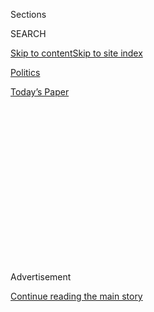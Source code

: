 <div id="app">

<div>

<div>

<div>

<div class="NYTAppHideMasthead css-1q2w90k e1suatyy0">

<div class="section css-ui9rw0 e1suatyy2">

<div class="css-eph4ug er09x8g0">

<div class="css-6n7j50">

</div>

<span class="css-1dv1kvn">Sections</span>

<div class="css-10488qs">

<span class="css-1dv1kvn">SEARCH</span>

</div>

[Skip to content](#site-content)[Skip to site
index](#site-index)

</div>

<div id="masthead-section-label" class="css-1wr3we4 eaxe0e00">

[Politics](https://www.nytimes.com/section/politics)

</div>

<div class="css-10698na e1huz5gh0">

</div>

</div>

<div id="masthead-bar-one" class="section hasLinks css-15hmgas e1csuq9d3">

<div class="css-uqyvli e1csuq9d0">

</div>

<div class="css-1uqjmks e1csuq9d1">

</div>

<div class="css-9e9ivx">

[](https://myaccount.nytimes.com/auth/login?response_type=cookie&client_id=vi)

</div>

<div class="css-1bvtpon e1csuq9d2">

[Today’s
Paper](https://www.nytimes.com/section/todayspaper)

</div>

</div>

</div>

</div>

<div data-aria-hidden="false">

<div id="site-content" data-role="main">

<div>

<div class="css-1aor85t" style="opacity:0.000000001;z-index:-1;visibility:hidden">

<div class="css-1hqnpie">

<div class="css-epjblv">

<span class="css-17xtcya">[Politics](/section/politics)</span><span class="css-x15j1o">|</span><span class="css-fwqvlz">Trump
Cancels Meeting With Putin, Citing Naval Clash Between Russia and
Ukraine</span>

</div>

<div class="css-k008qs">

<div class="css-1iwv8en">

<span class="css-18z7m18"></span>

<div>

</div>

</div>

<span class="css-1n6z4y">https://nyti.ms/2zwxDSw</span>

<div class="css-1705lsu">

<div class="css-4xjgmj">

<div class="css-4skfbu" data-role="toolbar" data-aria-label="Social Media Share buttons, Save button, and Comments Panel with current comment count" data-testid="share-tools">

  - 
  - 
  - 
  - 
    
    <div class="css-6n7j50">
    
    </div>

  - 
  - 

</div>

</div>

</div>

</div>

</div>

</div>

<div id="NYT_TOP_BANNER_REGION" class="css-13pd83m">

</div>

<div id="top-wrapper" class="css-1sy8kpn">

<div id="top-slug" class="css-l9onyx">

Advertisement

</div>

[Continue reading the main
story](#after-top)

<div class="ad top-wrapper" style="text-align:center;height:100%;display:block;min-height:250px">

<div id="top" class="place-ad" data-position="top" data-size-key="top">

</div>

</div>

<div id="after-top">

</div>

</div>

<div id="sponsor-wrapper" class="css-1hyfx7x">

<div id="sponsor-slug" class="css-19vbshk">

Supported by

</div>

[Continue reading the main
story](#after-sponsor)

<div id="sponsor" class="ad sponsor-wrapper" style="text-align:center;height:100%;display:block">

</div>

<div id="after-sponsor">

</div>

</div>

<div class="css-1vkm6nb ehdk2mb0">

# Trump Cancels Meeting With Putin, Citing Naval Clash Between Russia and Ukraine

</div>

<div class="css-79elbk" data-testid="photoviewer-wrapper">

<div class="css-z3e15g" data-testid="photoviewer-wrapper-hidden">

</div>

<div class="css-1a48zt4 ehw59r15" data-testid="photoviewer-children">

![<span class="css-16f3y1r e13ogyst0" data-aria-hidden="true">President
Trump spoke to reporters on Thursday before boarding Marine One at the
White
House.</span><span class="css-cnj6d5 e1z0qqy90" itemprop="copyrightHolder"><span class="css-1ly73wi e1tej78p0">Credit...</span><span><span>Doug
Mills/The New York
Times</span></span></span>](https://static01.nyt.com/images/2018/11/30/us/politics/30dc-prexy-print/merlin_147479475_27eadb36-8d3b-49ee-baf2-9c39a883fdcd-articleLarge.jpg?quality=75&auto=webp&disable=upscale)

</div>

</div>

<div class="css-xt80pu e12qa4dv0">

<div class="css-18e8msd">

<div class="css-vp77d3 epjyd6m0">

<div class="css-1baulvz">

By [<span class="css-1baulvz last-byline" itemprop="name">Peter
Baker</span>](https://www.nytimes.com/by/peter-baker)

</div>

</div>

  - Nov. 29,
    2018

  - 
    
    <div class="css-4xjgmj">
    
    <div class="css-d8bdto" data-role="toolbar" data-aria-label="Social Media Share buttons, Save button, and Comments Panel with current comment count" data-testid="share-tools">
    
      - 
      - 
      - 
      - 
        
        <div class="css-6n7j50">
        
        </div>
    
      - 
      - 
    
    </div>
    
    </div>

</div>

</div>

<div class="section meteredContent css-1r7ky0e" name="articleBody" itemprop="articleBody">

<div class="css-1fanzo5 StoryBodyCompanionColumn">

<div class="css-53u6y8">

BUENOS AIRES — President Trump on Thursday abruptly canceled his planned
meeting with President Vladimir V. Putin of Russia, citing the
unresolved naval standoff [between Russia and
Ukraine](https://www.nytimes.com/2018/11/26/world/europe/russia-ukraine-kerch-strait.html)
and upending his hopes of further cementing the relationship between the
two leaders.

The president’s decision, announced on Twitter barely an hour after he
told reporters he still expected to go through with the meeting, came
shortly after new revelations that Mr. Trump’s personal lawyer had
negotiated to build a tower in Moscow much later during the 2016
presidential election than previously acknowledged.

The last-minute cancellation underscored just how fraught the
Russian-American relationship has grown despite the president’s
concerted efforts to make friends, as the Kremlin increasingly asserts
itself overseas while Washington is absorbed by the investigation into
ties between Mr. Trump’s circle and Moscow.

When Mr. Trump met with Mr. Putin in Helsinki last summer, it came just
days after the special counsel, Robert S. Mueller III, had [indicted 12
Russian intelligence
officers](https://www.nytimes.com/2018/07/13/us/politics/mueller-indictment-russian-intelligence-hacking.html)
in the hacking of Democratic emails during the 2016 campaign. Undaunted,
Mr. Trump went ahead with that meeting and, with Mr. Putin at his side,
[challenged the
conclusions](https://www.nytimes.com/2018/07/16/world/europe/trump-putin-election-intelligence.html)
of American intelligence agencies about Russian election interference.

</div>

</div>

<div class="css-1fanzo5 StoryBodyCompanionColumn">

<div class="css-53u6y8">

The Buenos Aires session, which had been scheduled for Saturday on the
sidelines of the Group of 20 economic summit meeting, was only the
second to be canceled between top American and Russian or Soviet leaders
since an American U-2 spy plane piloted by Francis Gary Powers was shot
down over Russian territory in 1960. The other time came in 2013 when
President Barack Obama [called off a trip to
Moscow](https://www.nytimes.com/2013/08/08/world/europe/obama-cancels-visit-to-putin-as-snowden-adds-to-tensions.html)
to protest Mr. Putin’s decision to shelter Edward J. Snowden, the
National Security Agency leaker.

Mr. Trump has adamantly denied any collusion with Russia during the
campaign and dismissed questions about business ventures or economic
interests in Russia. But Michael D. Cohen, his former personal lawyer
and fixer, admitted in court on Thursday that he had engaged in
negotiations for a Moscow tower well into the campaign and had
personally briefed Mr. Trump and members of his family.

The president said that Mr. Cohen was “weak” and lying in order to
reduce his sentence for various criminal charges, adding that while a
Moscow tower had been considered, he had opted against it because he was
running for president. But Mr. Trump insisted that there would have been
nothing wrong with pursuing such a project as a candidate if he had.

Even as he denounced his former lawyer on Thursday morning, Mr. Trump
told reporters that he still planned to go ahead with his meeting with
Mr. Putin.

“I probably will be meeting with President Putin,” he told reporters on
the South Lawn of the White House just after 10:30 a.m. as he left on
the trip to Buenos Aires. “I think it’s a very good time to have the
meeting.” He added that he would be getting a report on Air Force One
about the Russia-Ukraine confrontation “and that will determine what I’m
going to be doing.”

</div>

</div>

<div class="css-1fanzo5 StoryBodyCompanionColumn">

<div class="css-53u6y8">

At 11:34 a.m., he reversed himself, announcing on Twitter that he would
scrap the meeting after all, attributing the move to the Ukraine
conflict. [Russian forces seized three small Ukrainian naval
vessels](https://www.nytimes.com/2018/11/26/world/europe/russia-ukraine-kerch-strait.html)
and more than 20 sailors on Sunday, including at least three wounded in
a shooting by the Russian side.

“Based on the fact that the ships and sailors have not been returned to
Ukraine from Russia, I have decided it would be best for all parties
concerned to cancel my previously scheduled meeting in Argentina with
President Vladimir Putin,” [Mr. Trump
wrote.](https://twitter.com/realDonaldTrump/status/1068181367857397760)

</div>

</div>

<div class="css-cfo9c3">

</div>

<div class="css-1fanzo5 StoryBodyCompanionColumn">

<div class="css-53u6y8">

“I look forward to a meaningful Summit again as soon as this situation
is resolved\!” he added.

</div>

</div>

<div class="css-cfo9c3">

</div>

<div class="css-1fanzo5 StoryBodyCompanionColumn">

<div class="css-53u6y8">

Sarah Huckabee Sanders, the White House press secretary, told reporters
on Air Force One that Mr. Trump had scrubbed the meeting after reviewing
the report on Russia’s actions against Ukraine. Mr. Trump conferred with
Secretary of State Mike Pompeo and John F. Kelly, the White House chief
of staff, who were on the plane, and by telephone with John R. Bolton,
his national security adviser, who was in Brazil.

But a meeting with Mr. Putin also could have raised questions about Mr.
Trump’s ties to Russia after Mr. Cohen’s revelations, producing an
politically uncomfortable moment.

Russia analysts noted that nothing had changed in the Russian-Ukrainian
standoff in days and that Mr. Trump had not seen it necessary to scratch
the meeting before.

</div>

</div>

<div class="css-1fanzo5 StoryBodyCompanionColumn">

<div class="css-53u6y8">

“This is a no-brainer,” said Michael Carpenter, senior director of the
Penn Biden Center for Diplomacy and Global Engagement and a former
Pentagon official under Mr. Obama.

“It’s all about the political optics in light of the Trump Tower Moscow
news and the fact that Trump simply can’t bring himself to ever confront
Putin in public,” Mr. Carpenter said. “This would have been a P.R.
disaster of epic proportions if he had agreed to meet and not confronted
Putin.”

Once again, however, Mr. Trump’s ad hoc decision-making caught a foreign
government unawares. Dmitri S. Peskov, the Kremlin spokesman, told
Russian reporters that they had seen Mr. Trump’s Twitter posting but had
no other word from the American government.

“We don’t have official information,” he said, according to the Tass
news agency. He added, “If this is so,” then Mr. Putin “will have a few
additional hours in the schedule for useful meetings on the sidelines of
the summit.”

Other sub-dramas were percolating in Buenos Aires as Mr. Trump flew on
Thursday. The president downgraded scheduled meetings with two allies,
Presidents Moon Jae-in of South Korea and Recep Tayyip Erdogan of
Turkey, without explanation. Instead of full-fledged sessions, the
president will have “pull-asides” with both, according to the White
House, meaning casual chats on the sideline of the main sessions.

At the same time, speculation focused on whether Prime Minister Justin
Trudeau of Canada would attend the ceremonial signing on Friday of the
revised version of the North American Free Trade Agreement, which Mr.
Trump has rebranded the United States-Mexico-Canada Agreement. Mr.
Trudeau’s schedule did not include the ceremony, but a Canadian official
late Thursday confirmed that he would attend.

And then there was Chancellor Angela Merkel of Germany, who also has a
tense relationship with Mr. Trump and was scheduled to meet with him on
Friday. Her government plane was forced to land en route to Buenos Aires
by technical difficulties and she was reported to be turning to a
commercial flight on Friday, an embarrassment for the leader of a major
power.

</div>

</div>

<div class="css-1fanzo5 StoryBodyCompanionColumn">

<div class="css-53u6y8">

Assuming they do meet, Mr. Trump and Ms. Merkel will presumably discuss
the Ukraine crisis. While Mr. Trump had said earlier in the week that he
was not happy about Russia’s latest aggression, he had left any stronger
denunciation to his United Nations ambassador. Members of Congress on
both sides of the aisle had called on Mr. Trump to take a tougher stance
and even cancel the meeting with Mr. Putin.

Mr. Trump had been seeking another meeting with Mr. Putin for months,
first suggesting the Russian leader visit the White House and later
trying to arrange to sit down together in Paris earlier this month, but
neither idea went ahead. Instead, the two leaders settled on Buenos
Aires for their next meeting.

The session was already freighted by multiple tension points between the
two countries in addition to the lingering issues of the election
meddling and the clash with Ukraine.

Mr. Trump recently declared that [he would withdraw the United States
from the Intermediate-Range Nuclear Forces
Treaty](https://www.nytimes.com/2018/10/19/us/politics/russia-nuclear-arms-treaty-trump-administration.html)
signed by Ronald Reagan and Mikhail Gorbachev in 1987, [citing Russian
violations](https://www.nytimes.com/2018/10/23/world/europe/inf-treaty-russia-united-states-trump-nuclear.html),
an issue that was sure to come up. Syria and Iran were other flash
points expected to be discussed.

Some veteran diplomats said the scrubbed meeting was a missed
opportunity to pressure Mr. Putin into easing the conflict with Ukraine
and to find a possible compromise that would enable them to salvage the
I.N.F. Treaty.

“I would have preferred that he had stuck with the meeting and delivered
a strong rebuke to Putin for Sunday’s aggression, with a threat of
punitive steps if Russia doesn’t quickly release the ships and the
crews,” said Alexander Vershbow, who served as ambassador to Russia
under President George W. Bush.

“But given that Trump may be incapable of doing that, and might have
endorsed Putin’s ‘vigorous denials’ that Russia was responsible,” he
added, “cancellation may have been the best course.”

Molly McKew, a consultant who has advised the leaders of governments
threatened by Moscow, said Mr. Trump clearly wanted to avoid having to
confront Mr. Putin directly over Ukraine. “Since he doesn’t have the
constitution to say it to Putin’s face, he sent it as a tweet,” she
said. “In many respects — and to avoid Helsinki 2.0 — this is probably
the best outcome. He can say he did it and not end up looking the fool.”

</div>

</div>

</div>

<div>

</div>

<div>

</div>

<div>

</div>

<div>

<div id="bottom-wrapper" class="css-1ede5it">

<div id="bottom-slug" class="css-l9onyx">

Advertisement

</div>

[Continue reading the main
story](#after-bottom)

<div id="bottom" class="ad bottom-wrapper" style="text-align:center;height:100%;display:block;min-height:90px">

</div>

<div id="after-bottom">

</div>

</div>

</div>

</div>

</div>

## Site Index

<div>

</div>

## Site Information Navigation

  - [© <span>2020</span> <span>The New York Times
    Company</span>](https://help.nytimes.com/hc/en-us/articles/115014792127-Copyright-notice)

<!-- end list -->

  - [NYTCo](https://www.nytco.com/)
  - [Contact
    Us](https://help.nytimes.com/hc/en-us/articles/115015385887-Contact-Us)
  - [Work with us](https://www.nytco.com/careers/)
  - [Advertise](https://nytmediakit.com/)
  - [T Brand Studio](http://www.tbrandstudio.com/)
  - [Your Ad
    Choices](https://www.nytimes.com/privacy/cookie-policy#how-do-i-manage-trackers)
  - [Privacy](https://www.nytimes.com/privacy)
  - [Terms of
    Service](https://help.nytimes.com/hc/en-us/articles/115014893428-Terms-of-service)
  - [Terms of
    Sale](https://help.nytimes.com/hc/en-us/articles/115014893968-Terms-of-sale)
  - [Site
    Map](https://spiderbites.nytimes.com)
  - [Help](https://help.nytimes.com/hc/en-us)
  - [Subscriptions](https://www.nytimes.com/subscription?campaignId=37WXW)

</div>

</div>

</div>

</div>
